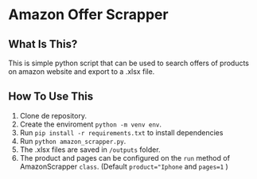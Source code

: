 # Amazon Offer Scrapper

## What Is This?

This is simple python script that can be used to search offers of products on amazon website and export to a .xlsx file.

## How To Use This

1. Clone de repository.
2. Create the enviroment `python -m venv env`.
3. Run `pip install -r requirements.txt` to install dependencies
4. Run `python amazon_scrapper.py`.
5. The .xlsx files are saved in `/outputs` folder.
6. The product and pages can be configured on the `run` method of AmazonScrapper `class`.
   (Default `product="Iphone` and `pages=1` )

